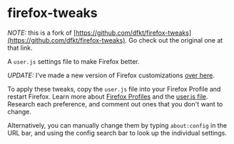 # firefox-tweaks

*NOTE:* this is a fork of [https://github.com/dfkt/firefox-tweaks](https://github.com/dfkt/firefox-tweaks). Go check out the original one at that link.

A `user.js` settings file to make Firefox better.

*UPDATE:* I've made a new version of Firefox customizations [over here](https://github.com/j127/Better-Firefox).

To apply these tweaks, copy the `user.js` file into your Firefox Profile and restart Firefox. Learn more about [Firefox Profiles](http://kb.mozillazine.org/Profile_folder) and the [user.js file](http://kb.mozillazine.org/User.js_file). Research each preference, and comment out ones that you don't want to change.

Alternatively, you can manually change them by typing `about:config` in the URL bar, and using the config search bar to look up the individual settings.
